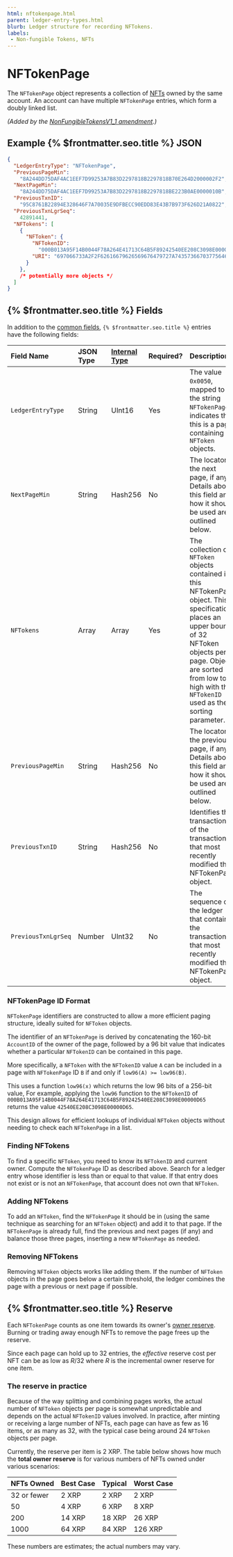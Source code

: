 ```yaml
---
html: nftokenpage.html
parent: ledger-entry-types.html
blurb: Ledger structure for recording NFTokens.
labels:
 - Non-fungible Tokens, NFTs
---
```

# NFTokenPage

The `NFTokenPage` object represents a collection of [NFTs](../../../../concepts/tokens/nfts/index.md) owned by the same account. An account can have multiple `NFTokenPage` entries, which form a doubly linked list.

_(Added by the [NonFungibleTokensV1_1 amendment](../../../../resources/known-amendments.md#nonfungibletokensv1_1).)_


## Example {% $frontmatter.seo.title %} JSON

```json
{
  "LedgerEntryType": "NFTokenPage",
  "PreviousPageMin":
    "8A244DD75DAF4AC1EEF7D99253A7B83D2297818B2297818B70E264D2000002F2",
  "NextPageMin":
    "8A244DD75DAF4AC1EEF7D99253A7B83D2297818B2297818BE223B0AE0000010B",
  "PreviousTxnID":
    "95C8761B22894E328646F7A70035E9DFBECC90EDD83E43B7B973F626D21A0822",
  "PreviousTxnLgrSeq":
    42891441,
  "NFTokens": [
    {
      "NFToken": {
        "NFTokenID":
          "000B013A95F14B0044F78A264E41713C64B5F89242540EE208C3098E00000D65",
        "URI": "697066733A2F2F62616679626569676479727A74357366703775646D37687537367568377932366E6634646675796C71616266336F636C67747179353566627A6469"
      }
    },
    /* potentially more objects */
  ]
}
```


## {% $frontmatter.seo.title %} Fields

In addition to the [common fields](../common-fields.md), `{% $frontmatter.seo.title %}` entries have the following fields:

| Field Name          | JSON Type | [Internal Type](../../binary-format.md) | Required? | Description |
|:--------------------|:----------|:------------------|:----------|:------------|
| `LedgerEntryType`   | String    | UInt16            | Yes       | The value `0x0050`, mapped to the string `NFTokenPage`, indicates that this is a page containing `NFToken` objects.|
| `NextPageMin`       | String    | Hash256           | No        | The locator of the next page, if any. Details about this field and how it should be used are outlined below. |
| `NFTokens`          | Array     | Array             | Yes       | The collection of `NFToken` objects contained in this NFTokenPage object. This specification places an upper bound of 32 NFToken objects per page. Objects are sorted from low to high with the `NFTokenID` used as the sorting parameter.|
| `PreviousPageMin`   | String    | Hash256           | No        | The locator of the previous page, if any. Details about this field and how it should be used are outlined below. |
| `PreviousTxnID`     | String    | Hash256           | No        | Identifies the transaction ID of the transaction that most recently modified this NFTokenPage object. |
| `PreviousTxnLgrSeq` | Number    | UInt32            | No        | The sequence of the ledger that contains the transaction that most recently modified this NFTokenPage object.|


### NFTokenPage ID Format

`NFTokenPage` identifiers are constructed to allow a more efficient paging structure, ideally suited for `NFToken` objects.

The identifier of an `NFTokenPage` is derived by concatenating the 160-bit `AccountID` of the owner of the page, followed by a 96 bit value that indicates whether a particular `NFTokenID` can be contained in this page.

More specifically, a `NFToken` with the `NFTokenID` value `A` can be included in a page with `NFTokenPage` ID `B` if and only if `low96(A) >= low96(B)`.

This uses a function `low96(x)` which returns the low 96 bits of a 256-bit value, For example, applying the `low96` function to the `NFTokenID` of `000B013A95F14B0044F78A264E41713C64B5F89242540EE208C3098E00000D65` returns the value `42540EE208C3098E00000D65`.

This design allows for efficient lookups of individual `NFToken` objects without needing to check each `NFTokenPage` in a list.


### Finding NFTokens

To find a specific `NFToken`, you need to know its `NFTokenID` and current owner. Compute the `NFTokenPage` ID as described above. Search for a ledger entry whose identifier is less than or equal to that value. If that entry does not exist or is not an `NFTokenPage`, that account does not own that `NFToken`.


### Adding NFTokens

To add an `NFToken`, find the `NFTokenPage` it should be in (using the same technique as searching for an `NFToken` object) and add it to that page. If the `NFTokenPage` is already full, find the previous and next pages (if any) and balance those three pages, inserting a new `NFTokenPage` as needed.


### Removing NFTokens

Removing `NFToken` objects works like adding them. If the number of `NFToken` objects in the page goes below a certain threshold, the ledger combines the page with a previous or next page if possible.


## {% $frontmatter.seo.title %} Reserve

Each `NFTokenPage` counts as one item towards its owner's [owner reserve](../../../../concepts/accounts/reserves.md#owner-reserves). Burning or trading away enough NFTs to remove the page frees up the reserve.

Since each page can hold up to 32 entries, the _effective_ reserve cost per NFT can be as low as _R_/32 where _R_ is the incremental owner reserve for one item.

### The reserve in practice

Because of the way splitting and combining pages works, the actual number of `NFToken` objects per page is somewhat unpredictable and depends on the actual `NFTokenID` values involved. In practice, after minting or receiving a large number of NFTs, each page can have as few as 16 items, or as many as 32, with the typical case being around 24 `NFToken` objects per page.

Currently, the reserve per item is 2 XRP. The table below shows how much the **total owner reserve** is for various numbers of NFTs owned under various scenarios:

| NFTs Owned  | Best Case | Typical | Worst Case |
|:------------|:----------|:--------|:-----------|
| 32 or fewer | 2 XRP     | 2 XRP   | 2 XRP      |
| 50          | 4 XRP     | 6 XRP   | 8 XRP      |
| 200         | 14 XRP    | 18 XRP  | 26 XRP     |
| 1000        | 64 XRP    | 84 XRP  | 126 XRP    |

These numbers are estimates; the actual numbers may vary.
